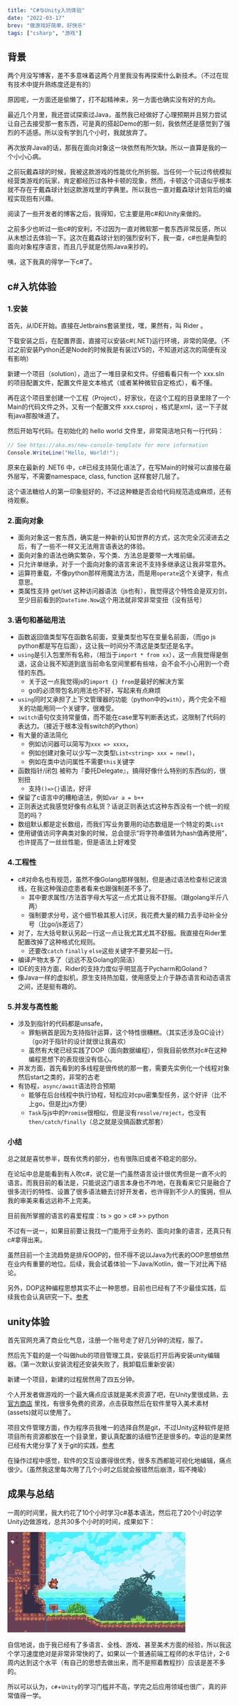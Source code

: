 ```yaml lw-blog-meta
title: "C#与Unity入坑体验"
date: "2022-03-17"
brev: "做游戏好简单，好快乐"
tags: ["csharp", "游戏"]
```

## 背景

两个月没写博客，差不多意味着这两个月里我没有再探索什么新技术。（不过在现有技术中提升熟练度还是有的）

原因呢，一方面还是偷懒了，打不起精神来，另一方面也确实没有好的方向。

最近几个月里，我还尝试探索过Java，虽然我已经做好了心理预期并且努力尝试让自己去接受那一套东西，可是真的搭起Demo的那一刻，我依然还是感觉到了强烈的不适感。所以没有学到几个小时，我就放弃了。

再次放弃Java的话，那我在面向对象这一块依然有所欠缺。所以一直算是我的一个小小心病。

之前玩戴森球的时候，我被这款游戏的性能优化所折服。当任何一个玩过传统模拟经营类游戏的玩家，肯定都经历过各种卡顿的现象，然而，卡顿这个词语似乎根本就不存在于戴森球计划这款游戏里的字典里。所以我也一直对戴森球计划背后的编程实现抱有兴趣。

阅读了一些开发者的博客之后，我得知，它主要是用c#和Unity来做的。

之前多少也听过一些c#的安利，不过因为一直对微软那一套东西非常反感，所以从未想过去体验一下。这次在戴森球计划的强烈安利下，我一查，c#也是典型的面向对象程序语言，而且几乎就是仿照Java来抄的。

咦，这下我真的得学一下c#了。

## c#入坑体验

### 1.安装

首先，从IDE开始。直接在Jetbrains套装里找，嘿，果然有，叫 Rider 。

下载安装之后，在配置界面，直接可以安装c#(.NET)运行环境，非常的简便。（不过之前安装Python还是Node的时候我是有装过VS的，不知道对这次的简便有没有影响）

新建一个项目（solution），造出了一堆目录和文件。仔细看看只有一个 xxx.sIn 的项目配置文件，配置文件是文本格式（或者某种微软自定格式），看不懂。

再在这个项目里创建一个工程（Project），好家伙，在这个工程的目录里除了一个Main的代码文件之外，又有一个配置文件 xxx.csproj ，格式是xml，这一下子就有java那股味道了。

然后开始写代码。在初始化的 hello world 文件里，非常简洁地只有一行代码：

```cs
// See https://aka.ms/new-console-template for more information
Console.WriteLine("Hello, World!");
```

原来在最新的 .NET6 中，c#已经支持简化语法了，在写Main的时候可以直接在最外层写，不需要namespace, class, function 这样套好几层了。

这个语法糖给人的第一印象挺好的，不过这种糖是否会给代码规范造成麻烦，还有待观察。

### 2.面向对象

- 面向对象这一套东西，确实是一种新的认知世界的方式，这次完全沉浸进去之后，有了一些不一样又无法用言语表达的体验。
- 面向对象的语法也确实繁杂，写个类、方法总是要带一大堆前缀。
- 只允许单继承，对于一个面向对象的语言来说不支持多继承这让我非常意外。
- 运算符重载，不像python那样用魔法方法，而是用`operate`这个关键字，有点意思。
- 类属性支持 get/set 这种访问器语法（js也有），我觉得这个特性会是双刃剑，至少目前看到的`DateTime.Now`这个用法就非常非常变扭（没有括号）

### 3.语句和基础用法

- 函数返回值类型写在函数名前面，变量类型也写在变量名前面，（而go js python都是写在后面），这让我一时间分不清这是类型还是名字。
- `using`是引入包里所有名称，（相当于`import * from xx`），这一点我觉得是倒退，这会让我不知道到底当前命名空间里都有些啥，会不会不小心用到一个奇怪的东西。
  + 关于这一点我觉得js的`import {} from`是最好的解决方案
  + go的必须带包名的用法也不好，写起来有点麻烦
- `using`同时又承担了上下文管理器的功能（python中的`with`），两个完全不相关的功能用同一个关键字，很难受。
- `switch`语句仅支持常量值，而不能在case里写判断表达式，这限制了代码的表达力。（接近于根本没有switch的Python）
- 有大量的语法简化
  + 例如访问器可以简写为`xxx => xxxx`，
  + 例如创建对象可以少写一次类型`List<string> xxx = new()`，
  + 例如在类中访问属性不需要`this`关键字
- 函数指针/闭包 被称为『委托Delegate』，搞得好像什么特别的东西似的，很别扭
  + 支持`()=>{}`语法，好评
- 保留了c语言中的糟粕语法，例如`var a = b++`
- 正则表达式我感觉好像有点私货？话说正则表达式这种东西没有一个统一的规范的吗？
- 数组默认都是定长数组，而我们写业务要用的动态数组是一个特定的类`List`
- 使用键值访问字典类对象的时候，总会提示“将字符串值转为hash值再使用”，也许提高了一丝丝性能，但是语法上好难受

### 4.工程性

- c#对命名也有规范，虽然不像Golang那样强制，但是通过语法检查标记波浪线，在我这种强迫症患者看来也跟强制差不多了。
  + 其中要求属性/方法首字母大写这一点尤其让我不舒服。（跟golang半斤八两）
  + 强制要求分号，这个细节极其惹人讨厌，我花费大量的精力去手动补全分号（比go/js差远了）
- 对了，左大括号默认另起一行这一点让我尤其尤其不舒服。我直接在Rider里配置改掉了这种格式化规则。
  + 还要改`catch` `finally` `else`这些关键字不要另起一行。
- 编译产物太多了（远远不及Golang的简洁）
- IDE的支持方面，Rider的支持力度似乎明显高于Pycharm和Goland？
- 像Java一样的虚拟机，原生支持热加载，使用感受上介于静态语言和动态语言之间，还是挺有趣的。

### 5.并发与高性能

- 涉及到指针的代码都是unsafe，
  + 罪魁祸首是因为支持指针运算，这个特性很糟糕。（其实还涉及GC设计）（go对于指针的设计就很让我喜欢）
  + 虽然有大佬已经实践了DOP（面向数据编程），但我目前依然对c#在这种编程思想下的表现很没有信心。
- 并发方面，首先看到的多线程是很传统的那一套，需要先实例化一个线程对象然后start之类的，非常的古老
- 有协程，`async/await`语法符合预期
  + 能够在后台线程中执行协程，轻松应对cpu密集型任务，这个好评（比不上go，但是比js方便）
  + `Task`与js中的`Promise`很相似，但是没有`resolve/reject`，也没有`then/catch/finally`（总之就是没搞函数式那套）

### 小结

总之就是喜忧参半，既有优秀的部分，也有很陈旧或者不稳定的部分。

在论坛中总是能看到有人吹c#，说它是一门虽然语言设计很优秀但是一直不火的语言。而我目前的看法是，只能说这门语言本身也不咋地，在我看来它只是融合了很多流行的特性、设置了很多语法糖去讨好开发者，也许得到不少人的簇拥，但从我的审美来看远远称不上完美。

目前我所掌握的语言的喜爱程度：ts > go > c# >> python

不过有一说一，如果目前要让我找一门能用于业务的、面向对象的语言，还真只有c#拿得出来。

虽然目前一个主流趋势是排斥OOP的，但不得不说以Java为代表的OOP思想依然在业内有重要的地位。后续，我会试着体验一下Java/Kotlin，做一下对比再下结论。

另外，DOP这种编程思想其实不止一种思想，目前也已经有了不少最佳实践，后续我也会认真研究一下。[参考](https://www.cnblogs.com/KillerAery/p/11746639.html)

## unity体验

首先官网充满了商业化气息，注册一个账号走了好几分钟的流程，服了。

然后先下载的是一个叫做hub的项目管理工具，安装后打开后再安装unity编辑器。（第一次默认安装流程还安装失败了，我卸载后重新安装）

新建一个项目，新建的过程居然用了四五分钟。

个人开发者做游戏的一个最大痛点应该就是美术资源了吧，在Unity里很成熟，去 [官方商店](https://assetstore.unity.com/) 里找，有很多免费的资源，点击获取然后在软件里导入美术素材(assets)就可以使用了。

项目文件管理方面，作为程序员我唯一的选择自然是git，不过Unity这种软件是把项目所有资源都放在一个目录里，要认真配置的话细节还是很多的。幸运的是果然已经有大佬分享了关于git的实践，[参考](https://thoughtbot.com/blog/how-to-git-with-unity)

在操作过程中感觉，软件的交互设置得很优秀，很多东西都能可视化地编辑，痛点很少。（虽然我这里每次用了几个小时之后就会报错然后崩溃，瑕不掩瑜）

## 成果与总结

一周的时间里，我大约花了10个小时学习c#基本语法，然后花了20个小时边学Unity边做游戏，总共30多个小时的时间，成果如下：

![试做游戏](../pic/2022/220321-Unity-game.gif)

自信地说，由于我已经有了多语言、全栈、游戏、甚至美术方面的经验，所以我这个学习速度绝对是非常非常快的了。如果以一个普通前端工程师的水平估计，2-6周内达到这个水平（有自己的思想去做出来，而不是照着教程抄）应该是差不多的。

所以可以认为，`c#`+`Unity`的学习门槛并不高，学完之后应用领域也很广，真的非常值得一学。
